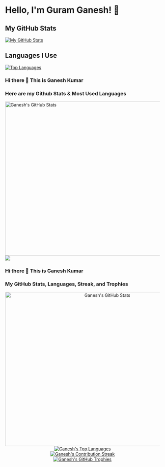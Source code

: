 # Hello, I'm Guram Ganesh! 👋

## My GitHub Stats
[![My GitHub Stats](https://github-readme-stats.vercel.app/api?username=GURAMGANESH&show_icons=true&count_private=true&theme=radical)](https://github.com/GURAMGANESH/github-readme-stats)

## Languages I Use
[![Top Languages](https://github-readme-stats.vercel.app/api/top-langs/?username=GURAMGANESH&layout=compact&theme=radical)](https://github.com/GURAMGANESH/github-readme-stats)


### Hi there 👋 This is Ganesh Kumar

### Here are my Github Stats & Most Used Languages
<a href="https://github.com/GuramGanesh/GuramGanesh">
  <img align="center" height="500" width="650" 
       src="https://github-readme-stats.vercel.app/api?username=GuramGanesh&include_all_commits=true&show_icons=true&line_height=27&count_private=true&title_color=ffffff&text_color=c9cacc&icon_color=2bbc8a&bg_color=1d1f21" alt="Ganesh's GitHub Stats" />
</a>

<a href="https://github.com/GuramGanesh/GuramGanesh">
  <img align="center" src="https://github-readme-stats.vercel.app/api/top-langs/?username=GuramGanesh&hide=Jupyter Notebook&langs_count=5&title_color=ffffff&text_color=c9cacc&icon_color=2bbc8a&bg_color=1d1f21&langs_count=3" />
</a>


### Hi there 👋 This is Ganesh Kumar

### My GitHub Stats, Languages, Streak, and Trophies
<div align="center">
  <a href="https://github.com/GuramGanesh/GuramGanesh">
    <img height="500" width="650" 
         src="https://github-readme-stats.vercel.app/api?username=GuramGanesh&show_icons=true&line_height=27&count_private=true&title_color=ffffff&text_color=c9cacc&icon_color=2bbc8a&bg_color=1d1f21&theme=transparent&show=reviews,discussions_started,discussions_answered,prs_merged,prs_merged_percentage&custom_title=Ganesh's Awesome GitHub Stats" 
         alt="Ganesh's GitHub Stats" />
  </a>
  <br/>
  <a href="https://github.com/GuramGanesh/GuramGanesh">
    <img src="https://github-readme-stats.vercel.app/api/top-langs/?username=GuramGanesh&hide=Jupyter Notebook,HTML,CSS&langs_count=5&title_color=ffffff&text_color=c9cacc&icon_color=2bbc8a&bg_color=1d1f21&layout=compact&theme=transparent&custom_title=Top Languages" 
         alt="Ganesh's Top Languages" />
  </a>
  <br/>
  <a href="https://github.com/GuramGanesh/GuramGanesh">
    <img src="https://github-readme-streak-stats.herokuapp.com?user=GuramGanesh&theme=transparent&hide_border=true&background=1d1f21&stroke=2bbc8a&ring=2bbc8a&fire=DD2727&currStreakNum=c9cacc&sideNums=c9cacc&currStreakLabel=ffffff&sideLabels=ffffff&dates=c9cacc" 
         alt="Ganesh's Contribution Streak" />
  </a>
  <br/>
  <a href="https://github.com/GuramGanesh/GuramGanesh">
    <img src="https://github-profile-trophy.vercel.app/?username=GuramGanesh&theme=onedark&no-frame=true&margin-w=15&margin-h=15" 
         alt="Ganesh's GitHub Trophies" />
  </a>
</div>
